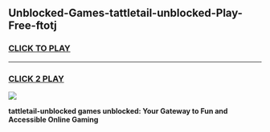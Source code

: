 
## Unblocked-Games-tattletail-unblocked-Play-Free-ftotj
<h3>
<a href="https://premium76.site?title=tattletail-unblocked&ref=10A">CLICK TO PLAY</a></h3>
<hr>

<h3>
<a href="https://premium76.site?title=tattletail-unblocked&ref=10A">CLICK 2 PLAY</a>
  
</h3>

<a href="https://premium76.site?title=tattletail-unblocked&ref=10A"><img src="https://clearcache.store/games.png"></a>


**tattletail-unblocked games unblocked: Your Gateway to Fun and Accessible Online Gaming**
